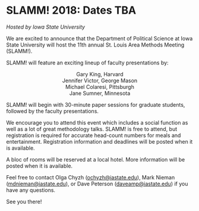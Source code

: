 # SLAMM! 2018: Dates TBA
*Hosted by Iowa State University*

We are excited to announce that the Department of Political Science at Iowa State University will host the 11th annual St. Louis Area Methods Meeting (SLAMM!).

SLAMM! will feature an exciting lineup of faculty presentations by:

<p align="center">
    Gary King, Harvard<br/>
    Jennifer Victor, George Mason<br/>
    Michael Colaresi, Pittsburgh<br/>
    Jane Sumner, Minnesota
</p>

SLAMM! will begin with 30-minute paper sessions for graduate students, followed by the faculty presentations.

We encourage you to attend this event which includes a social function as well as a lot of great methodology talks. SLAMM! is free to attend, but registration is required for accurate head-count numbers for meals and entertainment.  Registration information and deadlines will be posted when it is available.

A bloc of rooms will be reserved at a local hotel. More information will be posted when it is available.

Feel free to contact Olga Chyzh (ochyzh@iastate.edu), Mark Nieman (mdnieman@iastate.edu), or Dave Peterson (daveamp@iastate.edu) if you have any questions.

See you there!
